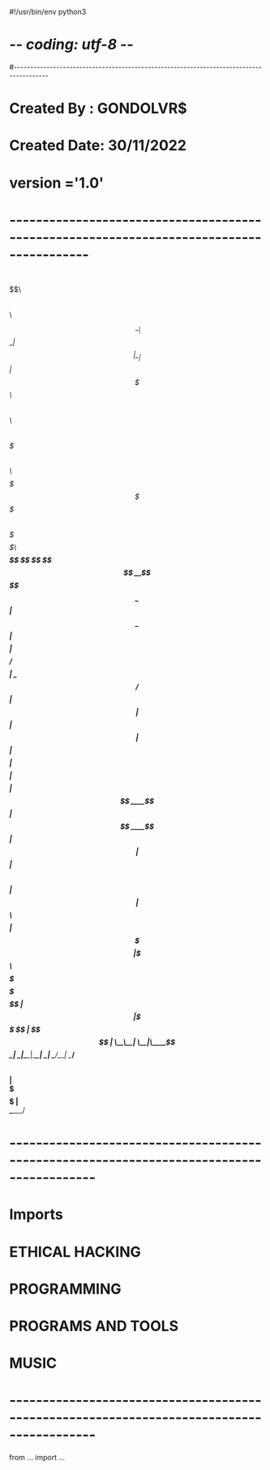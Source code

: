 #!/usr/bin/env python3  
# -*- coding: utf-8 -*-
#----------------------------------------------------------------------------------------
# Created By  : GONDOLVR$
# Created Date: 30/11/2022
# version ='1.0'
# ----------------------------------------------------------------------------------------

$$\                                          $$\$$\                   $$\       $$\  $$\     
\__|                                         $$ \__|                  $$ |      \__| $$ |    
$$\$$$$$$$\  $$$$$$\  $$$$$$\  $$$$$$\  $$$$$$$ $$\ $$$$$$\ $$$$$$$\$$$$$$\     $$\$$$$$$\   
$$ $$  __$$\$$  __$$\$$  __$$\$$  __$$\$$  __$$ $$ $$  __$$\$$  __$$\_$$  _|    $$ \_$$  _|  
$$ $$ |  $$ $$ /  $$ $$ |  \__$$$$$$$$ $$ /  $$ $$ $$$$$$$$ $$ |  $$ |$$ |      $$ | $$ |    
$$ $$ |  $$ $$ |  $$ $$ |     $$   ____$$ |  $$ $$ $$   ____$$ |  $$ |$$ |$$\   $$ | $$ |$$\ 
$$ $$ |  $$ \$$$$$$$ $$ |     \$$$$$$$\\$$$$$$$ $$ \$$$$$$$\$$ |  $$ |\$$$$  $$\$$ | \$$$$  |
\__\__|  \__|\____$$ \__|      \_______|\_______\__|\_______\__|  \__| \____/\__\__|  \____/ 
            $$\   $$ |                                                                       
            \$$$$$$  |                                                                       
             \______/ 
# -----------------------------------------------------------------------------------------
# Imports
  # ETHICAL HACKING 
  # PROGRAMMING
  # PROGRAMS AND TOOLS
  # MUSIC
# -----------------------------------------------------------------------------------------
from ... import ...
